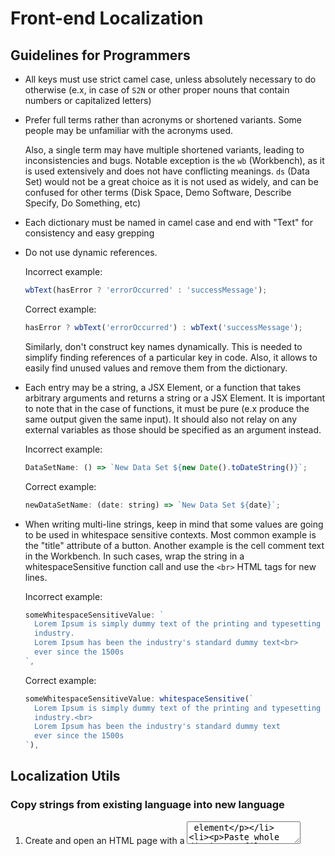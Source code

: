 # Front-end Localization

## Guidelines for Programmers

- All keys must use strict camel case, unless absolutely necessary to do
  otherwise (e.x, in case of `S2N` or other proper nouns that contain numbers or
  capitalized letters)

- Prefer full terms rather than acronyms or shortened variants. Some people may
  be unfamiliar with the acronyms used.

  Also, a single term may have multiple shortened variants, leading to
  inconsistencies and bugs. Notable exception is the `wb` (Workbench), as it is
  used extensively and does not have conflicting meanings. `ds` (Data Set) would
  not be a great choice as it is not used as widely, and can be confused for
  other terms (Disk Space, Demo Software, Describe Specify, Do Something, etc)

- Each dictionary must be named in camel case and end with "Text" for
  consistency and easy grepping

- Do not use dynamic references.

  Incorrect example:

  ```javascript
  wbText(hasError ? 'errorOccurred' : 'successMessage');
  ```

  Correct example:

  ```javascript
  hasError ? wbText('errorOccurred') : wbText('successMessage');
  ```

  Similarly, don't construct key names dynamically. This is needed to simplify
  finding references of a particular key in code. Also, it allows to easily find
  unused values and remove them from the dictionary.

- Each entry may be a string, a JSX Element, or a function that takes arbitrary
  arguments and returns a string or a JSX Element. It is important to note that
  in the case of functions, it must be pure (e.x produce the same output given
  the same input). It should also not relay on any external variables as those
  should be specified as an argument instead.

  Incorrect example:

  ```javascript
  DataSetName: () => `New Data Set ${new Date().toDateString()}`;
  ```

  Correct example:

  ```javascript
  newDataSetName: (date: string) => `New Data Set ${date}`;
  ```

- When writing multi-line strings, keep in mind that some values are going to be
  used in whitespace sensitive contexts. Most common example is the "title"
  attribute of a button. Another example is the cell comment text in the
  Workbench. In such cases, wrap the string in a whitespaceSensitive function
  call and use the `<br>` HTML tags for new lines.

  Incorrect example:

  ```javascript
  someWhitespaceSensitiveValue: `
    Lorem Ipsum is simply dummy text of the printing and typesetting
    industry.
    Lorem Ipsum has been the industry's standard dummy text<br>
    ever since the 1500s
  `,
  ```

  Correct example:

  ```javascript
  someWhitespaceSensitiveValue: whitespaceSensitive(`
    Lorem Ipsum is simply dummy text of the printing and typesetting
    industry.<br>
    Lorem Ipsum has been the industry's standard dummy text
    ever since the 1500s
  `),
  ```

## Localization Utils

### Copy strings from existing language into new language

1. Create and open an HTML page with a <textarea> element
2. Paste whole dictionary file content into textarea
3. Assign the `textarea` variable to the HTML Textbox element
4. Modify the following RegEx to suite the task

   In it's current form, it would copy 'en-us' strings and insert them at the
   end under a name of 'es-es'.

   ```javascript
   textarea.value = textarea.value.replaceAll(
     /(?<key>\w+):\s{\s+'en-us':([\s\S]+?(?=['`\)],\n)['`\)],\n)([\s\S]+?(?=\},\n))\},/g,
     "$1: {\n    'en-us':$2$3  'es-es':$2  },"
   );
   ```

   (Replace `en-us` with source and `ru-ru` with target)

### Extract serialized strings from dictionary

1. Create and open an HTML page with a <textarea> element
2. Paste whole dictionary file content into textarea
3. Assign the `textarea` variable to the HTML Textbox element
4. Run this code in the DevTools console:

   ```javascript
   dictionary = Object.fromEntries(
     Array.from(
       textarea.value.matchAll(
         /(?<key>\w+):\s{\s+'en-us':\s+(?:\(\s*\w[^)]+[^>]+>\s+)?\w*\(?['"`]?\n?(?<enUS>[\s\S]*?)['"`)]\s*\)?,\s+'ru-ru':\s+(?:\(\s*\w[^)]+[^>]+>\s+)?\w*\(?['"`]?\n?(?<ruRU>[\s\S]*?)['"`)]\s*\)?,/g
       ),
       ({ groups: { key, ...strings } }) => [key, strings]
     )
   );
   ```
